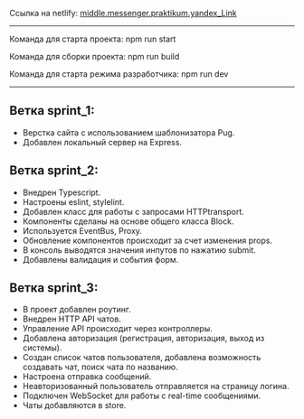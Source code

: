 Ссылка на netlify: [middle.messenger.praktikum.yandex_Link](https://am-middle-messenger-praktikum-yandex.netlify.app)

***

Команда для старта проекта: npm run start

Команда для сборки проекта: npm run build

Команда для старта режима разработчика: npm run dev

***

## Ветка sprint_1:
* Верстка сайта с использованием шаблонизатора Pug. 
* Добавлен локальный сервер на Express.

## Ветка sprint_2:
* Внедрен Typescript. 
* Настроены eslint, stylelint. 
* Добавлен класс для работы с запросами HTTPtransport.
* Компоненты сделаны на основе общего класса Block. 
* Используется EventBus, Proxy. 
* Обновление компонентов происходит за счет изменения props.
* В консоль выводятся значения инпутов по нажатию submit. 
* Добавлены валидация и события форм.

## Ветка sprint_3:
* В проект добавлен роутинг. 
* Внедрен HTTP API чатов. 
* Управление API происходит через контроллеры. 
* Добавлена авторизация (регистрация, авторизация, выход из системы). 
* Создан список чатов пользователя, добавлена возможность создавать чат, поиск чата по названию. 
* Настроена отправка сообщений. 
* Неавторизованный пользователь отправляется на страницу логина.
* Подключен WebSocket для работы с real-time сообщениями. 
* Чаты добавляются в store.
